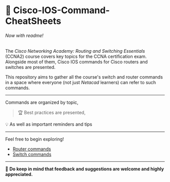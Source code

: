 # :page_with_curl: Cisco-IOS-Command-CheatSheets

###### Now with readme!

The _Cisco Networking Academy: Routing and Switching Essentials_ (CCNA2) course covers key topics for the CCNA certification exam. Alongside most of them, Cisco IOS commands for Cisco routers and switches are presented.

This repository aims to gather all the course's switch and router commands in a space where everyone (not just _Netacad_ learners) can refer to such commands.

---
Commands are organized by topic,
>:trophy: Best practices are presented,

:bulb: As well as important reminders and tips 

---
Feel free to begin exploring!

- [Router commands](https://github.com/r7perezyera/Cisco-IOS-Command-CheatSheets/blob/master/router_commands.md)
- [Switch commands](https://github.com/r7perezyera/Cisco-IOS-Command-CheatSheets/blob/master/switch_commands.md)

---
:memo: __Do keep in mind that feedback and suggestions are welcome and highly appreciated.__
